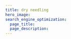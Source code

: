 ```yaml
---
title: dry needling
hero_image: 
search_engine_optimization:
  page_title:
  page_description:
---
```


